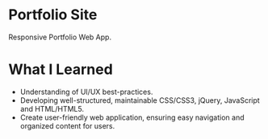 # Portfolio Site 
Responsive Portfolio Web App.

# What I Learned
* Understanding of UI/UX best-practices.
* Developing well-structured, maintainable CSS/CSS3, jQuery, JavaScript and HTML/HTML5.
* Create user-friendly web application, ensuring easy navigation and organized content for users.
